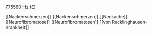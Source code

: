 775560 Hz (E)

[[Nackenschmerzen]]
[[Nackenschmerzen]]
[[Neckache]]
[[Neurofibromatose]]
[[Neurofibromatosen]]
[[von Recklinghausen-Krankheit]]